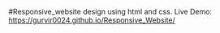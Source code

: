 #Responsive_website design using html and css.
Live Demo: https://gurvir0024.github.io/Responsive_Website/
